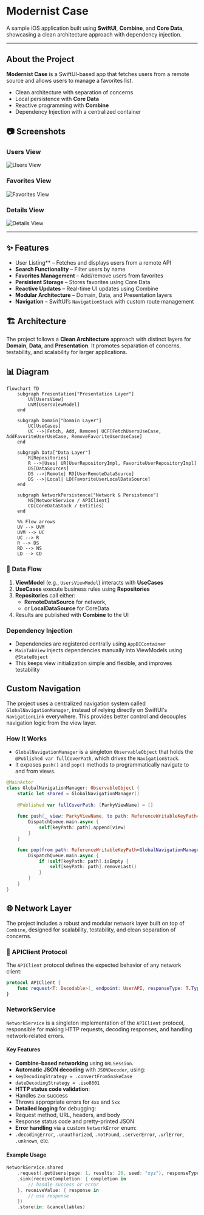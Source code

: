 # Modernist Case

A sample iOS application built using **SwiftUI**, **Combine**, and **Core Data**, showcasing a clean architecture approach with dependency injection.

---

##  About the Project

**Modernist Case** is a SwiftUI-based app that fetches users from a remote source and allows users to manage a favorites list.

- Clean architecture with separation of concerns
- Local persistence with **Core Data**
- Reactive programming with **Combine**
- Dependency Injection with a centralized container

## 📷 Screenshots

### Users View
![Users View](Resources/users.png)

### Favorites View
![Favorites View](Resources/favorites.png)

### Details View
![Details View](Resources/details.png)

---

## ✨ Features

-  User Listing** – Fetches and displays users from a remote API  
-  **Search Functionality** – Filter users by name  
-  **Favorites Management** – Add/remove users from favorites  
-  **Persistent Storage** – Stores favorites using Core Data  
-  **Reactive Updates** – Real-time UI updates using Combine  
-  **Modular Architecture** – Domain, Data, and Presentation layers  
-  **Navigation** – SwiftUI’s `NavigationStack` with custom route management

## 🏗 Architecture

The project follows a **Clean Architecture** approach with distinct layers for **Domain**, **Data**, and **Presentation**. It promotes separation of concerns, testability, and scalability for larger applications.

## 📊 Diagram

```mermaid
flowchart TD
    subgraph Presentation["Presentation Layer"]
        UV[UsersView]
        UVM[UsersViewModel]
    end

    subgraph Domain["Domain Layer"]
        UC[UseCases]
        UC -->|Fetch, Add, Remove| UCF[FetchUsersUseCase, AddFavoriteUserUseCase, RemoveFavoriteUserUseCase]
    end

    subgraph Data["Data Layer"]
        R[Repositories]
        R -->|Uses| UR[UserRepositoryImpl, FavoriteUserRepositoryImpl]
        DS[DataSources]
        DS -->|Remote| RD[UserRemoteDataSource]
        DS -->|Local| LD[FavoriteUserLocalDataSource]
    end

    subgraph NetworkPersistence["Network & Persistence"]
        NS[NetworkService / APIClient]
        CD[CoreDataStack / Entities]
    end

    %% Flow arrows
    UV --> UVM
    UVM --> UC
    UC --> R
    R --> DS
    RD --> NS
    LD --> CD
```

### 🔄 Data Flow

1. **ViewModel** (e.g., `UsersViewModel`) interacts with **UseCases**
2. **UseCases** execute business rules using **Repositories**
3. **Repositories** call either:
   - **RemoteDataSource** for network,
   - or **LocalDataSource** for CoreData
4. Results are published with **Combine** to the UI

###  Dependency Injection

- Dependencies are registered centrally using `AppDIContainer`
- `MainTabView` injects dependencies manually into ViewModels using `@StateObject`
- This keeps view initialization simple and flexible, and improves testability

##  Custom Navigation

The project uses a centralized navigation system called `GlobalNavigationManager`, instead of relying directly on SwiftUI's `NavigationLink` everywhere. This provides better control and decouples navigation logic from the view layer.

### How It Works

- `GlobalNavigationManager` is a singleton `ObservableObject` that holds the `@Published var fullCoverPath`, which drives the `NavigationStack`.
- It exposes `push()` and `pop()` methods to programmatically navigate to and from views.

```swift
@MainActor
class GlobalNavigationManager: ObservableObject {
    static let shared = GlobalNavigationManager()
    
    @Published var fullCoverPath: [ParkyViewName] = []
    
    func push(_ view: ParkyViewName, to path: ReferenceWritableKeyPath<GlobalNavigationManager, [ParkyViewName]> = \.fullCoverPath) {
        DispatchQueue.main.async {
            self[keyPath: path].append(view)
        }
    }

    func pop(from path: ReferenceWritableKeyPath<GlobalNavigationManager, [ParkyViewName]> = \.fullCoverPath) {
        DispatchQueue.main.async {
            if !self[keyPath: path].isEmpty {
                self[keyPath: path].removeLast()
            }
        }
    }
}
```

## 🌐 Network Layer

The project includes a robust and modular network layer built on top of `Combine`, designed for scalability, testability, and clean separation of concerns.

### 🔧 APIClient Protocol

The `APIClient` protocol defines the expected behavior of any network client:

```swift
protocol APIClient {
    func request<T: Decodable>(_ endpoint: UserAPI, responseType: T.Type) -> AnyPublisher<T, NetworkError>
}
```

###  NetworkService

`NetworkService` is a singleton implementation of the `APIClient` protocol, responsible for making HTTP requests, decoding responses, and handling network-related errors.

####  Key Features

-  **Combine-based networking** using `URLSession`.
-  **Automatic JSON decoding** with `JSONDecoder`, using:
  - `keyDecodingStrategy = .convertFromSnakeCase`
  - `dateDecodingStrategy = .iso8601`
-  **HTTP status code validation**:
  - Handles `2xx` success
  - Throws appropriate errors for `4xx` and `5xx`
-  **Detailed logging** for debugging:
  - Request method, URL, headers, and body
  - Response status code and pretty-printed JSON
-  **Error handling** via a custom `NetworkError` enum:
  - `.decodingError`, `.unauthorized`, `.notFound`, `.serverError`, `.urlError`, `.unknown`, etc.

####  Example Usage

```swift
NetworkService.shared
    .request(.getUsers(page: 1, results: 20, seed: "xyz"), responseType: UserResponse.self)
    .sink(receiveCompletion: { completion in
        // handle success or error
    }, receiveValue: { response in
        // use response
    })
    .store(in: &cancellables)
```




